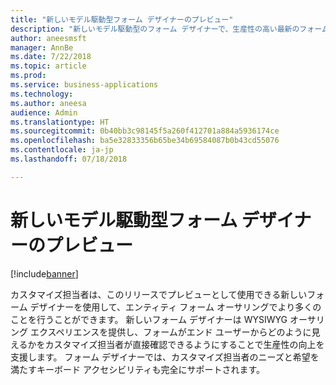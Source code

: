 ```yaml
---
title: "新しいモデル駆動型フォーム デザイナーのプレビュー"
description: "新しいモデル駆動型のフォーム デザイナーで、生産性の高い最新のフォーム オーサリングを体験します"
author: aneesmsft
manager: AnnBe
ms.date: 7/22/2018
ms.topic: article
ms.prod: 
ms.service: business-applications
ms.technology: 
ms.author: aneesa
audience: Admin
ms.translationtype: HT
ms.sourcegitcommit: 0b40bb3c98145f5a260f412701a884a5936174ce
ms.openlocfilehash: ba5e32833356b65be34b69584087b0b43cd55076
ms.contentlocale: ja-jp
ms.lasthandoff: 07/18/2018

---
```

# <a name="new-model-driven-form-designer-preview"></a>新しいモデル駆動型フォーム デザイナーのプレビュー


[!include[banner](../../includes/banner.md)]

カスタマイズ担当者は、このリリースでプレビューとして使用できる新しいフォーム デザイナーを使用して、エンティティ フォーム オーサリングでより多くのことを行うことができます。 新しいフォーム デザイナーは WYSIWYG オーサリング エクスペリエンスを提供し、フォームがエンド ユーザーからどのように見えるかをカスタマイズ担当者が直接確認できるようにすることで生産性の向上を支援します。 フォーム デザイナーでは、カスタマイズ担当者のニーズと希望を満たすキーボード アクセシビリティも完全にサポートされます。

